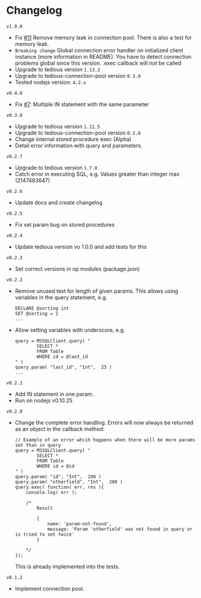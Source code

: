 # Changelog
`v1.0.0`

- Fix [#11](https://github.com/Nachbarshund/node-mssql-connector/issues/11) Remove memory leak in connection pool. There is also a test for memory leak.
- `Breaking change` Global connection error handler on initialized client instance (more information in README). You have to detect connection problems global since this version. .exec callback will *not* be called
- Upgrade to tedious version `1.13.2`
- Upgrade to tedious-connection-pool version `0.3.9`
- Tested nodejs version: `4.2.x`

`v0.4.0`

- Fix [#7](https://github.com/Nachbarshund/node-mssql-connector/issues/7): Multiple IN statement with the same parameter 

`v0.3.0`

- Upgrade to tedious version `1.11.5`
- Upgrade to tedious-connection-pool version `0.3.8`
- Change internal stored procedure exec (Alpha)
- Detail error information with query and parameters.

`v0.2.7`

- Upgrade to tedious version `1.7.0`
- Catch error in executing SQL, e.g. Values greater than integer max (2147483647)

`v0.2.6`

- Update docs and create changelog

`v0.2.5`
 
- Fix set param bug on stored procedures

`v0.2.4`

- Update tedious version vo 1.0.0 and add tests for this

`v0.2.3`

- Set correct versions in np modules (package.json)

`v0.2.2`

- Remove unused test for length of given params. This allows using variables in the query statement, e.g.
	
	```
	DECLARE @sorting int  		
	SET @sorting = 1
	...
	```
- Allow setting variables with underscore, e.g.

	```
	query = MSSQLClient.query( "
			SELECT * 
			FROM Table
			WHERE id = @last_id
	" )
	query.param( "last_id", "Int",  23 )
	...
	```
	
`v0.2.1`

- Add IN statement in one param. 
- Run on nodejs v0.10.25


`v0.2.0`

- Change the complete error handling. Errors will now always be returned as an object in the callback method:
	
	```
	// Example of an error whcih happens when there will be more params set than in query 
	query = MSSQLClient.query( "
			SELECT * 
			FROM Table
			WHERE id = @id
	" )
	query.param( "id", "Int",  100 )
	query.param( "otherfield", "Int",  200 )
	query.exec( function( err, res ){
		console.log( err );
		
		/*
			Result
						
			{ 
				name: 'param-not-found',
  				message: 'Param 'otherfield' was not found in query or is tried to set twice' 
  			}	
  				
		*/
	});
	```
	This is already implemented into the tests.

`v0.1.2`

- Implement connection pool.